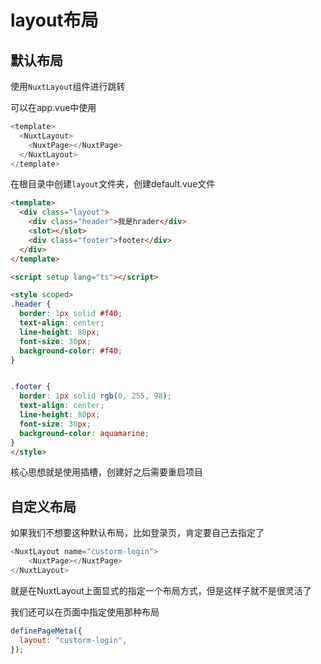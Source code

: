 # layout布局

## 默认布局

使用`NuxtLayout`组件进行跳转

可以在app.vue中使用

```js
<template>
  <NuxtLayout>
    <NuxtPage></NuxtPage>
  </NuxtLayout>
</template>
```

在根目录中创建`layout`文件夹，创建default.vue文件

```html
<template>
  <div class="layout">
    <div class="header">我是hrader</div>
    <slot></slot>
    <div class="footer">footer</div>
  </div>
</template>

<script setup lang="ts"></script>

<style scoped>
.header {
  border: 1px solid #f40;
  text-align: center;
  line-height: 80px;
  font-size: 30px;
  background-color: #f40;
}


.footer {
  border: 1px solid rgb(0, 255, 98);
  text-align: center;
  line-height: 80px;
  font-size: 30px;
  background-color: aquamarine;
}
</style>

```

核心思想就是使用插槽，创建好之后需要重启项目

## 自定义布局

如果我们不想要这种默认布局，比如登录页，肯定要自己去指定了

```js
<NuxtLayout name="custorm-login">
    <NuxtPage></NuxtPage>
</NuxtLayout>
```

就是在NuxtLayout上面显式的指定一个布局方式，但是这样子就不是很灵活了

我们还可以在页面中指定使用那种布局

```js
definePageMeta({
  layout: "custorm-login",
});
```

